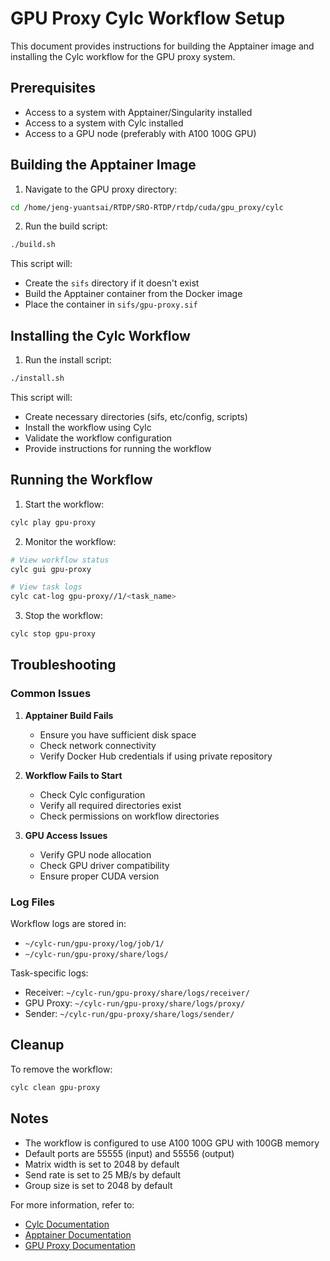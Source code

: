 # GPU Proxy Cylc Workflow Setup

This document provides instructions for building the Apptainer image and installing the Cylc workflow for the GPU proxy system.

## Prerequisites

- Access to a system with Apptainer/Singularity installed
- Access to a system with Cylc installed
- Access to a GPU node (preferably with A100 100G GPU)

## Building the Apptainer Image

1. Navigate to the GPU proxy directory:
```bash
cd /home/jeng-yuantsai/RTDP/SRO-RTDP/rtdp/cuda/gpu_proxy/cylc
```

2. Run the build script:
```bash
./build.sh
```

This script will:
- Create the `sifs` directory if it doesn't exist
- Build the Apptainer container from the Docker image
- Place the container in `sifs/gpu-proxy.sif`

## Installing the Cylc Workflow

1. Run the install script:
```bash
./install.sh
```

This script will:
- Create necessary directories (sifs, etc/config, scripts)
- Install the workflow using Cylc
- Validate the workflow configuration
- Provide instructions for running the workflow

## Running the Workflow

1. Start the workflow:
```bash
cylc play gpu-proxy
```

2. Monitor the workflow:
```bash
# View workflow status
cylc gui gpu-proxy

# View task logs
cylc cat-log gpu-proxy//1/<task_name>
```

3. Stop the workflow:
```bash
cylc stop gpu-proxy
```

## Troubleshooting

### Common Issues

1. **Apptainer Build Fails**
   - Ensure you have sufficient disk space
   - Check network connectivity
   - Verify Docker Hub credentials if using private repository

2. **Workflow Fails to Start**
   - Check Cylc configuration
   - Verify all required directories exist
   - Check permissions on workflow directories

3. **GPU Access Issues**
   - Verify GPU node allocation
   - Check GPU driver compatibility
   - Ensure proper CUDA version

### Log Files

Workflow logs are stored in:
- `~/cylc-run/gpu-proxy/log/job/1/`
- `~/cylc-run/gpu-proxy/share/logs/`

Task-specific logs:
- Receiver: `~/cylc-run/gpu-proxy/share/logs/receiver/`
- GPU Proxy: `~/cylc-run/gpu-proxy/share/logs/proxy/`
- Sender: `~/cylc-run/gpu-proxy/share/logs/sender/`

## Cleanup

To remove the workflow:
```bash
cylc clean gpu-proxy
```

## Notes

- The workflow is configured to use A100 100G GPU with 100GB memory
- Default ports are 55555 (input) and 55556 (output)
- Matrix width is set to 2048 by default
- Send rate is set to 25 MB/s by default
- Group size is set to 2048 by default

For more information, refer to:
- [Cylc Documentation](https://cylc.github.io/cylc-doc/stable/html/)
- [Apptainer Documentation](https://apptainer.org/docs/)
- [GPU Proxy Documentation](../README.container.md) 